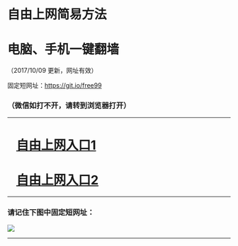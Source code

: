 ﻿# 自由上网简易方法

# 电脑、手机一键翻墙

（2017/10/09 更新，网址有效）

固定短网址：https://git.io/free99

### （微信如打不开，请转到浏览器打开）


***





# &nbsp;&nbsp; <a href="http://ft1139216467.fwq-tz-1001.info/fwqtz01.html?t=100900110220 " target="_blank">自由上网入口1</a>
# &nbsp;&nbsp; <a href="http://ft1363122601.fwq-tz-1002.info/fwqtz02.html?t=100900119728 " target="_blank">自由上网入口2</a>
***

### 请记住下图中固定短网址：

<img src="https://s3-us-west-2.amazonaws.com/fwq-1001/yjfq-20170905okok.png" /> 


***


